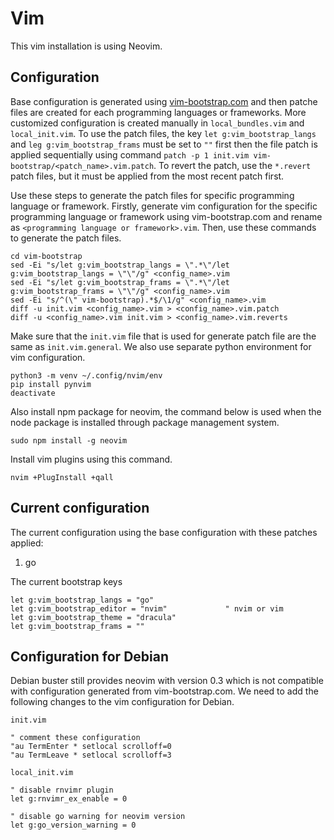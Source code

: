 # Vim

This vim installation is using Neovim.

## Configuration

Base configuration is generated using [vim-bootstrap.com](vim-bootstrap.com) and then patche files are created for each programming languages or frameworks. More customized configuration is created manually in `local_bundles.vim` and `local_init.vim`. To use the patch files, the key `let g:vim_bootstrap_langs` and `leg g:vim_bootstrap_frams` must be set to `""` first then the file patch is applied sequentially using command `patch -p 1 init.vim vim-bootstrap/<patch_name>.vim.patch`. To revert the patch, use the `*.revert` patch files, but it must be applied from the most recent patch first.

Use these steps to generate the patch files for specific programming language or framework. Firstly, generate vim configuration for the specific programming language or framework using vim-bootstrap.com and rename as `<programming language or framework>.vim`. Then, use these commands to generate the patch files.

```
cd vim-bootstrap
sed -Ei "s/let g:vim_bootstrap_langs = \".*\"/let g:vim_bootstrap_langs = \"\"/g" <config_name>.vim
sed -Ei "s/let g:vim_bootstrap_frams = \".*\"/let g:vim_bootstrap_frams = \"\"/g" <config_name>.vim
sed -Ei "s/^(\" vim-bootstrap).*$/\1/g" <config_name>.vim
diff -u init.vim <config_name>.vim > <config_name>.vim.patch
diff -u <config_name>.vim init.vim > <config_name>.vim.reverts
```

Make sure that the `init.vim` file that is used for generate patch file are the same as `init.vim.general`. We also use separate python environment for vim configuration.

```
python3 -m venv ~/.config/nvim/env
pip install pynvim
deactivate
```

Also install npm package for neovim, the command below is used when the node package is installed through package management system.

```
sudo npm install -g neovim
```

Install vim plugins using this command.

```
nvim +PlugInstall +qall
```

## Current configuration

The current configuration using the base configuration with these patches applied:

1. go

The current bootstrap keys

```
let g:vim_bootstrap_langs = "go"
let g:vim_bootstrap_editor = "nvim"				" nvim or vim
let g:vim_bootstrap_theme = "dracula"
let g:vim_bootstrap_frams = ""
```

## Configuration for Debian

Debian buster still provides neovim with version 0.3 which is not compatible with configuration generated from vim-bootstrap.com. We need to add the following changes to the vim configuration for Debian.

`init.vim`

```
" comment these configuration
"au TermEnter * setlocal scrolloff=0
"au TermLeave * setlocal scrolloff=3
```

`local_init.vim`

```
" disable rnvimr plugin
let g:rnvimr_ex_enable = 0

" disable go warning for neovim version
let g:go_version_warning = 0
```
